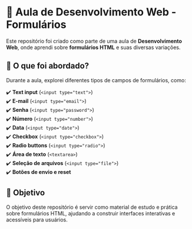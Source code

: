 # 📌 Aula de Desenvolvimento Web - Formulários  

Este repositório foi criado como parte de uma aula de **Desenvolvimento Web**, onde aprendi sobre **formulários HTML** e suas diversas variações.  

## 📌 O que foi abordado?  
Durante a aula, explorei diferentes tipos de campos de formulários, como:  

✔️ **Text input** (`<input type="text">`)  
✔️ **E-mail** (`<input type="email">`)  
✔️ **Senha** (`<input type="password">`)  
✔️ **Número** (`<input type="number">`)  
✔️ **Data** (`<input type="date">`)  
✔️ **Checkbox** (`<input type="checkbox">`)  
✔️ **Radio buttons** (`<input type="radio">`)  
✔️ **Área de texto** (`<textarea>`)  
✔️ **Seleção de arquivos** (`<input type="file">`)  
✔️ **Botões de envio e reset**  

## 📌 Objetivo  
O objetivo deste repositório é servir como material de estudo e prática sobre formulários HTML, ajudando a construir interfaces interativas e acessíveis para usuários.  
